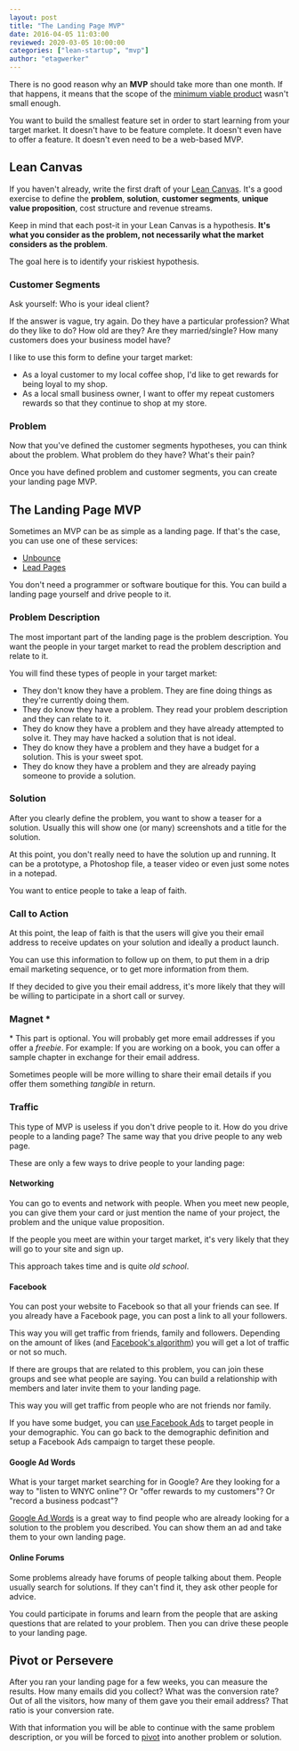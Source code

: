 ```yaml
---
layout: post
title: "The Landing Page MVP"
date: 2016-04-05 11:03:00
reviewed: 2020-03-05 10:00:00
categories: ["lean-startup", "mvp"]
author: "etagwerker"
---
```


There is no good reason why an **MVP** should take more than one month. If that happens, it means that the scope of the [minimum viable product](https://leanstack.com/minimum-viable-product/) wasn't small enough.

You want to build the smallest feature set in order to start learning from your target market. It doesn't have to be feature complete. It doesn't even have to offer a feature. It doesn't even need to be a web-based MVP.

<!--more-->

## Lean Canvas

If you haven't already, write the first draft of your [Lean Canvas](https://leanstack.com/lean-canvas/). It's a good exercise to define the **problem**, **solution**, **customer segments**, **unique value proposition**, cost structure and revenue streams.

Keep in mind that each post-it in your Lean Canvas is a hypothesis. **It's what you consider as the problem, not necessarily what the market considers as the problem**.

The goal here is to identify your riskiest hypothesis.

### Customer Segments

Ask yourself: Who is your ideal client?

If the answer is vague, try again. Do they have a particular profession? What do they like to do? How old are they? Are they married/single? How many customers does your business model have?

I like to use this form to define your target market:

* As a loyal customer to my local coffee shop, I'd like to get rewards for being loyal to my shop.
* As a local small business owner, I want to offer my repeat customers rewards so that they continue to shop at my store.

### Problem

Now that you've defined the customer segments hypotheses, you can think about the problem. What problem do they have? What's their pain?

Once you have defined problem and customer segments, you can create your landing page MVP.

## The Landing Page MVP

Sometimes an MVP can be as simple as a landing page. If that's the case, you can use one of these services:

* [Unbounce](http://unbounce.com)
* [Lead Pages](http://www.leadpages.net)

You don't need a programmer or software boutique for this. You can build a landing page yourself and drive people to it.

### Problem Description

The most important part of the landing page is the problem description. You want the people in your target market to read the problem description and relate to it.

You will find these types of people in your target market:

* They don't know they have a problem. They are fine doing things as they're currently doing them.
* They do know they have a problem. They read your problem description and they can relate to it.
* They do know they have a problem and they have already attempted to solve it. They may have hacked a solution that is not ideal.
* They do know they have a problem and they have a budget for a solution. This is your sweet spot.
* They do know they have a problem and they are already paying someone to provide a solution.

### Solution

After you clearly define the problem, you want to show a teaser for a solution. Usually this will show one (or many) screenshots and a title for the solution.

At this point, you don't really need to have the solution up and running. It can be a prototype, a Photoshop file, a teaser video or even just some notes in a notepad.

You want to entice people to take a leap of faith.

### Call to Action

At this point, the leap of faith is that the users will give you their email address to receive updates on your solution and ideally a product launch.

You can use this information to follow up on them, to put them in a drip email marketing sequence, or to get more information from them.

If they decided to give you their email address, it's more likely that they will be willing to participate in a short call or survey.

### Magnet *

\* This part is optional. You will probably get more email addresses if you offer a *freebie*. For example: If you are working on a book, you can offer a sample chapter in exchange for their email address.

Sometimes people will be more willing to share their email details if you offer them something *tangible* in return.

### Traffic

This type of MVP is useless if you don't drive people to it. How do you drive people to a landing page? The same way that you drive people to any web page.

These are only a few ways to drive people to your landing page:

#### Networking

You can go to events and network with people. When you meet new people, you can give them your card or just mention the name of your project, the problem and the unique value proposition.

If the people you meet are within your target market, it's very likely that they will go to your site and sign up.

This approach takes time and is quite *old school*.

#### Facebook

You can post your website to Facebook so that all your friends can see. If you already have a Facebook page, you can post a link to all your followers.

This way you will get traffic from friends, family and followers. Depending on the amount of likes (and [Facebook's algorithm](http://www.businessinsider.com/facebook-changed-how-the-news-feed-works--and-huge-website-upworthy-suddenly-shrank-in-half-2014-2)) you will get a lot of traffic or not so much.

If there are groups that are related to this problem, you can join these groups and see what people are saying. You can build a relationship with members and later invite them to your landing page.

This way you will get traffic from people who are not friends nor family.

If you have some budget, you can [use Facebook Ads](http://clairepells.com/free-guide-facebook-ads/) to target people in your demographic. You can go back to the demographic definition and setup a Facebook Ads campaign to target these people.

#### Google Ad Words

What is your target market searching for in Google? Are they looking for a way to "listen to WNYC online"? Or "offer rewards to my customers"? Or "record a business podcast"?

[Google Ad Words](https://www.google.com/adwords/) is a great way to find people who are already looking for a solution to the problem you described. You can show them an ad and take them to your own landing page.

#### Online Forums

Some problems already have forums of people talking about them. People usually search for solutions. If they can't find it, they ask other people for advice.

You could participate in forums and learn from the people that are asking questions that are related to your problem. Then you can drive these people to your landing page.

## Pivot or Persevere

After you ran your landing page for a few weeks, you can measure the results. How many emails did you collect? What was the conversion rate? Out of all the visitors, how many of them gave you their email address? That ratio is your conversion rate.

With that information you will be able to continue with the same problem description, or you will be forced to [pivot](http://steveblank.com/2014/01/14/whats-a-pivot/) into another problem or solution.

